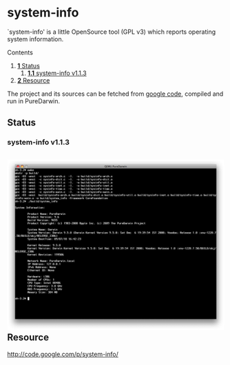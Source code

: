 system-info
===========
`system-info' is a little OpenSource tool (GPL v3) which reports operating system information.





Contents
1.  [**1** Status](system-info.html#TOC-Status)
    1.  [**1.1** system-info v1.1.3](system-info.html#TOC-system-info-v1.1.3)
2.  [**2** Resource](system-info.html#TOC-Resource)


The project and its sources can be fetched from [google code](http://code.google.com/p/system-info/), compiled and run in PureDarwin.

Status
------
### system-info v1.1.3

![](/img/users/system-info/system-info%20v1.1.3.png)
Resource
--------
<http://code.google.com/p/system-info/>

